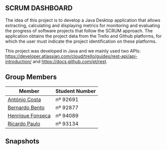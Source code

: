 ## SCRUM DASHBOARD

The idea of this project is to develop a Java Desktop application that allows extracting, calculating and displaying metrics for monitoring and evaluating the progress of software projects that follow the SCRUM approach.
The application obtains the project data from the Trello and Github platforms, for which the user must indicate the project identification on these platforms. 

This project was developed in Java and we mainly used two APIs: https://developer.atlassian.com/cloud/trello/guides/rest-api/api-introduction/ and https://docs.github.com/pt/rest.

## Group Members

| Member | Student Number |
|---	|--- |
|[António Costa](https://github.com/appca1-iscte) |nº 92691 |
|[Bernardo Bento](https://github.com/Bernardo-Bento) |nº 92877 |
|[Henrique Fonseca](https://github.com/henrique-efonseca) |nº 94089 |
|[Ricardo Paulo](https://github.com/pauletasm) |nº 93134 |

## Snapshots


